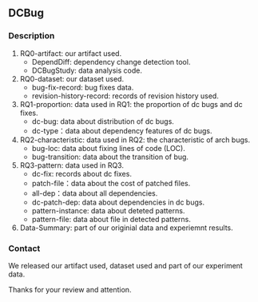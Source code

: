 ## DCBug

### Description

1. RQ0-artifact: our artifact used.
    *  DependDiff: dependency change detection tool. 
    *  DCBugStudy: data analysis code. 
2. RQ0-dataset: our dataset used.  
    * bug-fix-record: bug fixes data. 
    * revision-history-record: records of revision history used.   
3. RQ1-proportion: data used in RQ1: the proportion of dc bugs and dc fixes. 
    *   dc-bug: data about distribution of dc bugs. 
    *   dc-type：data about dependency features of dc bugs.
4. RQ2-characteristic: data used in RQ2: the characteristic of arch bugs.
    *   bug-loc: data about fixing lines of code (LOC).  
    *   bug-transition: data about the transition of bug.  
5. RQ3-pattern: data used in RQ3.
    *   dc-fix: records about dc fixes.  
    *   patch-file：data about the cost of patched files.
    *   all-dep：data about all dependencies.
    *   dc-patch-dep: data about dependencies in dc bugs.
    *   pattern-instance: data about deteted patterns. 
    *   pattern-file: data about file in detected patterns.  
6. Data-Summary: part of our originial data and experiemnt results.

### Contact

We released our artifact used, dataset used and part of our experiment data. 

Thanks for your review and attention. 
